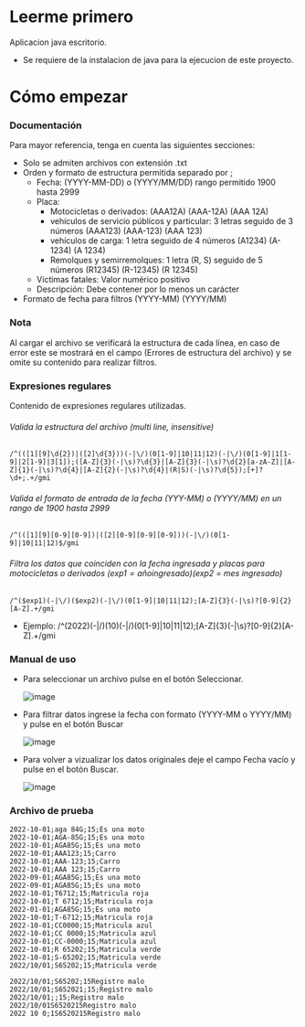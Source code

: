 # Leerme primero
Aplicacion java escritorio.

* Se requiere de la instalacion de java para la ejecucion de este proyecto.

# Cómo empezar

### Documentación
Para mayor referencia, tenga en cuenta las siguientes secciones:

* Solo se admiten archivos con extensión .txt
* Orden y formato de estructura permitida separado por ;
    * Fecha: (YYYY-MM-DD) o (YYYY/MM/DD) rango permitido 1900 hasta 2999
    * Placa: 
        - Motocicletas o derivados: (AAA12A) (AAA-12A) (AAA 12A)
        - vehículos de servicio públicos y particular: 3 letras seguido de 3 números (AAA123) (AAA-123) (AAA 123)
        - vehículos de carga: 1 letra seguido de 4 números (A1234) (A-1234) (A 1234)
        - Remolques y semirremolques: 1 letra (R, S) seguido de 5 números (R12345) (R-12345) (R 12345) 
    * Víctimas fatales: Valor numérico positivo
    * Descripción: Debe contener por lo menos un carácter
* Formato de fecha para filtros (YYYY-MM) (YYYY/MM)

### Nota
Al cargar el archivo se verificará la estructura de cada línea, en caso de error este se mostrará en el campo (Errores de estructura del archivo) y se omite su contenido para realizar filtros.

### Expresiones regulares
Contenido de expresiones regulares utilizadas.

###### Valida la estructura del archivo (multi line, insensitive)
    /^(([1][9]\d{2})|([2]\d{3}))(-|\/)(0[1-9]|10|11|12)(-|\/)(0[1-9]|1[1-9]|2[1-9]|3[1]);([A-Z]{3}(-|\s)?\d{3}|[A-Z]{3}(-|\s)?\d{2}[a-zA-Z]|[A-Z]{1}(-|\s)?\d{4}|[A-Z]{2}(-|\s)?\d{4}|(R|S)(-|\s)?\d{5});[+]?\d+;.+/gmi
###### Valida el formato de entrada de la fecha (YYY-MM) o (YYYY/MM) en un rango de 1900 hasta 2999
    /^(([1][9][0-9][0-9])|([2][0-9][0-9][0-9]))(-|\/)(0[1-9]|10|11|12)$/gmi
###### Filtra los datos que coinciden con la fecha ingresada y placas para motocicletas o derivados ($exp1 = año ingresado) ($exp2 = mes ingresado)
    /^($exp1)(-|\/)($exp2)(-|\/)(0[1-9]|10|11|12);[A-Z]{3}(-|\s)?[0-9]{2}[A-Z].+/gmi

- Ejemplo: /^(2022)(-|\/)(10)(-|\/)(0[1-9]|10|11|12);[A-Z]{3}(-|\s)?[0-9]{2}[A-Z].+/gmi

### Manual de uso

* Para seleccionar un archivo pulse en el botón Seleccionar.

    ![image](https://user-images.githubusercontent.com/31388947/188332384-503e2a33-e123-43d2-9e78-e1c784c42554.png)

*  Para filtrar datos ingrese la fecha con formato (YYYY-MM o YYYY/MM)  y pulse en el botón Buscar
      
    ![image](https://user-images.githubusercontent.com/31388947/188332422-09d3eece-bed6-483a-9654-e3527b3dcb13.png)

* Para volver a vizualizar los datos originales deje el campo Fecha vacío y pulse en el botón Buscar.

   ![image](https://user-images.githubusercontent.com/31388947/188332452-0071f181-5e6e-493d-8587-b2f1b54f9f89.png)


### Archivo de prueba
    2022-10-01;aga 84G;15;Es una moto
    2022-10-01;AGA-85G;15;Es una moto
    2022-10-01;AGA85G;15;Es una moto
    2022-10-01;AAA123;15;Carro
    2022-10-01;AAA-123;15;Carro
    2022-10-01;AAA 123;15;Carro
    2022-09-01;AGA85G;15;Es una moto
    2022-09-01;AGA85G;15;Es una moto
    2022-10-01;T6712;15;Matricula roja
    2022-10-01;T 6712;15;Matricula roja
    2022-01-01;AGA85G;15;Es una moto
    2022-10-01;T-6712;15;Matricula roja
    2022-10-01;CC0000;15;Matricula azul
    2022-10-01;CC 0000;15;Matricula azul
    2022-10-01;CC-0000;15;Matricula azul
    2022-10-01;R 65202;15;Matricula verde
    2022-10-01;S-65202;15;Matricula verde
    2022/10/01;S65202;15;Matricula verde

    2022/10/01;S65202;15Registro malo
    2022/10/01;S652021;15;Registro malo
    2022/10/01;;15;Registro malo
    2022/10/01S6520215Registro malo
    2022 10 0;1S6520215Registro malo
